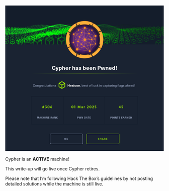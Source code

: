 ![Cypher](Cypher_images/pwned.png)

Cypher is an **ACTIVE** machine!

This write-up will go live once Cypher retires.

Please note that I’m following Hack The Box’s guidelines by not posting detailed solutions while the machine is still live.

